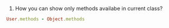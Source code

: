 1. How you can show only methods availabe in current class?
```ruby
User.methods - Object.methods
```
